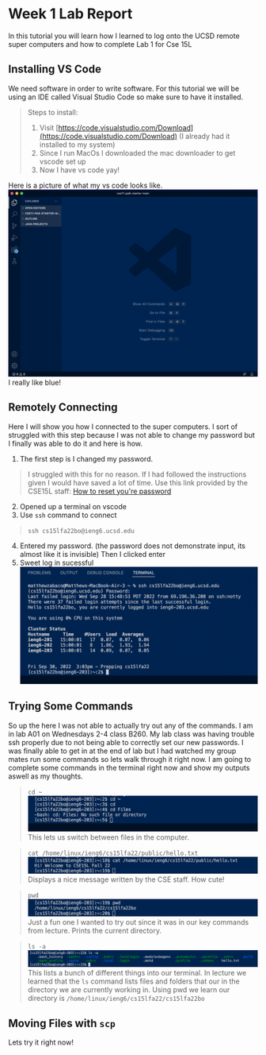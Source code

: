 # Week 1 Lab Report
In this tutorial you will learn how I learned to log onto the UCSD remote super computers and how to complete Lab 1 for Cse 15L
## Installing VS Code
We need software in order to write software. For this tutorial we will be using an IDE called Visual Studio Code so make sure to have it installed.

> Steps to install:
> 1. Visit [https://code.visualstudio.com/Download](https://code.visualstudio.com/Download) (I already had it installed to my system)
> 2. Since I run MacOs I downloaded the mac downloader to get vscode set up
> 3. Now I have vs code yay!

Here is a picture of what my vs code looks like.
![Image](vsCodeScreenshot.png)
I really like blue!
## Remotely Connecting
Here I will show you how I connected to the super computers. I sort of struggled with this step because I was not able to change my password but I finally was able to do it and here is how.

1. The first step is I changed my password. 

> I struggled with this for no reason. If I had followed the instructions given I would have saved a lot of time. Use this link provided by the CSE15L staff: [How to reset you're password](https://docs.google.com/document/d/1hs7CyQeh-MdUfM9uv99i8tqfneos6Y8bDU0uhn1wqho/edit)

2. Opened up a terminal on vscode
3. Use `ssh` command to connect
> `ssh cs15lfa22bo@ieng6.ucsd.edu`
4. Entered my password. (the password does not demonstrate input, its almost like it is invisible) Then I clicked enter
5. Sweet log in sucessful
![Image](sshScreenshot.png)
## Trying Some Commands
So up the here I was not able to actually try out any of the commands. I am in lab A01 on Wednesdays 2-4 class B260. My lab class was having trouble ssh properly due to not being able to correctly set our new passwords. I was finally able to get in at the end of lab but I had watched my group mates run some commands so lets walk through it right now. I am going to complete some commands in the terminal right now and show my outputs aswell as my thoughts.

> `cd ~`
![Image](CdSs.png)
This lets us switch between files in the computer.

> `cat /home/linux/ieng6/cs15lfa22/public/hello.txt`
![Image](catSs.png)
Displays a nice message written by the CSE staff. How cute!

> `pwd`
![Image](pwdSs.png)
Just a fun one I wanted to try out since it was in our key commands from lecture. Prints the current directory.

> `ls -a`
![Image](lsSs.png)
This lists a bunch of different things into our terminal. In lecture we learned that the `ls` command lists files and folders that our in the directory we are currently working in. Using pwd we learn our directory is `/home/linux/ieng6/cs15lfa22/cs15lfa22bo`

## Moving Files with `scp`
Lets try it right now!
